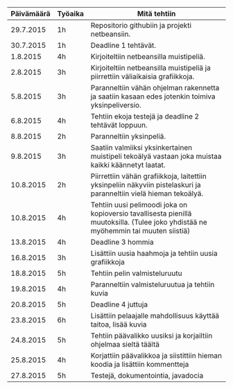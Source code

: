 ﻿Päivämäärä|Työaika|Mitä tehtiin
----------|-------|-----------
29.7.2015|1h|Repositorio githubiin ja projekti netbeansiin.
30.7.2015|1h|Deadline 1 tehtävät.
1.8.2015|4h|Kirjoiteltiin netbeansilla muistipeliä.
2.8.2015|3h|Kirjoiteltiin netbeansilla muistipeliä ja piirrettiin väliaikaisia grafiikkoja.
5.8.2015|3h|Paranneltiin vähän ohjelman rakennetta ja saatiin kasaan edes jotenkin toimiva yksinpeliversio.
6.8.2015|4h|Tehtiin ekoja testejä ja deadline 2 tehtävät loppuun.
8.8.2015|2h|Paranneltiin yksinpeliä.
9.8.2015|3h|Saatiin valmiiksi yksinkertainen muistipeli tekoälyä vastaan joka muistaa kaikki käännetyt laatat.
10.8.2015|2h|Piirrettiin vähän grafiikkoja, laitettiin yksinpeliin näkyviin pistelaskuri ja paranneltiin vielä hieman tekoälyä.
10.8.2015|4h|Tehtiin uusi pelimoodi joka on kopioversio tavallisesta pienillä muutoksilla. (Tulee joko yhdistää ne myöhemmin tai muuten siistiä)
13.8.2015|4h|Deadline 3 hommia
16.8.2015|3h|Lisättiin uusia haahmoja ja tehtiin uusia grafiikkoja
18.8.2015|5h|Tehtiin pelin valmisteluruutu
19.8.2015|4h|Paranneltiin valmisteluruutua ja tehtiin kuvia
20.8.2015|5h|Deadline 4 juttuja
23.8.2015|6h|Lisättiin pelaajalle mahdollisuus käyttää taitoa, lisää kuvia
24.8.2015|5h|Tehtiin päävalikko uusiksi ja korjailtiin ohjelmaa sieltä täältä
25.8.2015|4h|Korjattiin päävalikkoa ja siistittiin hieman koodia ja lisättiin kommentteja
27.8.2015|5h|Testejä, dokumentointia, javadocia